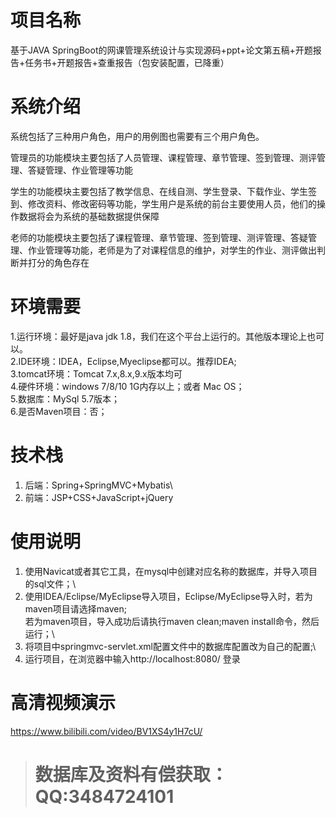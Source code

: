 # 项目名称

基于JAVA SpringBoot的网课管理系统设计与实现源码+ppt+论文第五稿+开题报告+任务书+开题报告+查重报告（包安装配置，已降重）

# 系统介绍
系统包括了三种用户角色，用户的用例图也需要有三个用户角色。

管理员的功能模块主要包括了人员管理、课程管理、章节管理、签到管理、测评管理、答疑管理、作业管理等功能

学生的功能模块主要包括了教学信息、在线自测、学生登录、下载作业、学生签到、修改资料、修改密码等功能，学生用户是系统的前台主要使用人员，他们的操作数据将会为系统的基础数据提供保障

老师的功能模块主要包括了课程管理、章节管理、签到管理、测评管理、答疑管理、作业管理等功能，老师是为了对课程信息的维护，对学生的作业、测评做出判断并打分的角色存在

# 环境需要

1.运行环境：最好是java jdk 1.8，我们在这个平台上运行的。其他版本理论上也可以。\
2.IDE环境：IDEA，Eclipse,Myeclipse都可以。推荐IDEA;\
3.tomcat环境：Tomcat 7.x,8.x,9.x版本均可\
4.硬件环境：windows 7/8/10 1G内存以上；或者 Mac OS； \
5.数据库：MySql 5.7版本；\
6.是否Maven项目：否；

# 技术栈

1. 后端：Spring+SpringMVC+Mybatis\
2. 前端：JSP+CSS+JavaScript+jQuery

# 使用说明

1. 使用Navicat或者其它工具，在mysql中创建对应名称的数据库，并导入项目的sql文件；\
2. 使用IDEA/Eclipse/MyEclipse导入项目，Eclipse/MyEclipse导入时，若为maven项目请选择maven;\
若为maven项目，导入成功后请执行maven clean;maven install命令，然后运行；\
3. 将项目中springmvc-servlet.xml配置文件中的数据库配置改为自己的配置;\
4. 运行项目，在浏览器中输入http://localhost:8080/ 登录

# 高清视频演示

https://www.bilibili.com/video/BV1XS4y1H7cU/

> # **数据库及资料有偿获取：QQ:3484724101**

​